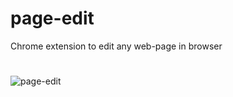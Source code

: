 # page-edit
Chrome extension to edit any web-page in browser
#
![page-edit](https://dl.dropboxusercontent.com/u/3085879/02Capture.PNG)
